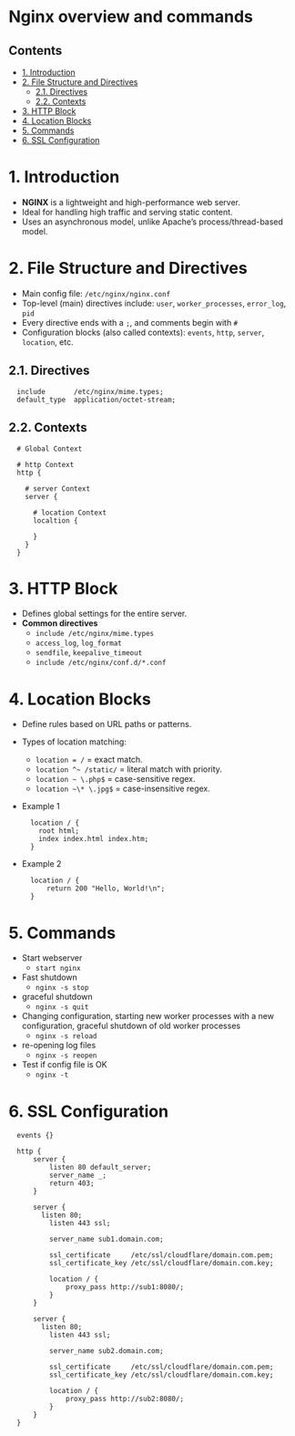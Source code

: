 # Nginx overview and commands <!-- omit in toc -->

## Contents <!-- omit in toc -->

- [1. Introduction](#1-introduction)
- [2. File Structure and Directives](#2-file-structure-and-directives)
  - [2.1. Directives](#21-directives)
  - [2.2. Contexts](#22-contexts)
- [3. HTTP Block](#3-http-block)
- [4. Location Blocks](#4-location-blocks)
- [5. Commands](#5-commands)
- [6. SSL Configuration](#6-ssl-configuration)

# 1. Introduction

- **NGINX** is a lightweight and high-performance web server.
- Ideal for handling high traffic and serving static content.
- Uses an asynchronous model, unlike Apache’s process/thread-based model.

# 2. File Structure and Directives

- Main config file: `/etc/nginx/nginx.conf`
- Top-level (main) directives include: `user`, `worker_processes`, `error_log`, `pid`
- Every directive ends with a `;`, and comments begin with `#`
- Configuration blocks (also called contexts): `events`, `http`, `server`, `location`, etc.

## 2.1. Directives

```
  include       /etc/nginx/mime.types;
  default_type  application/octet-stream;
```

## 2.2. Contexts

```
  # Global Context

  # http Context
  http {

    # server Context
    server {

      # location Context
      localtion {

      }
    }
  }
```

# 3. HTTP Block

- Defines global settings for the entire server.
- **Common directives**
  - `include /etc/nginx/mime.types`
  - `access_log`, `log_format`
  - `sendfile`, `keepalive_timeout`
  - `include /etc/nginx/conf.d/*.conf`

# 4. Location Blocks

- Define rules based on URL paths or patterns.
- Types of location matching:

  - `location = /` = exact match.
  - `location ^~ /static/` = literal match with priority.
  - `location ~ \.php$` = case-sensitive regex.
  - `location ~\* \.jpg$` = case-insensitive regex.

- Example 1
  ```
    location / {
      root html;
      index index.html index.htm;
    }
  ```
- Example 2
  ```
    location / {
        return 200 "Hello, World!\n";
    }
  ```

# 5. Commands

- Start webserver
  - `start nginx`
- Fast shutdown
  - `nginx -s stop`
- graceful shutdown
  - `nginx -s quit`
- Changing configuration, starting new worker processes with a new configuration, graceful shutdown of old worker processes
  - `nginx -s reload`
- re-opening log files
  - `nginx -s reopen`
- Test if config file is OK
  - `nginx -t`

# 6. SSL Configuration

```
  events {}

  http {
      server {
          listen 80 default_server;
          server_name _;
          return 403;
      }

      server {
        listen 80;
          listen 443 ssl;

          server_name sub1.domain.com;

          ssl_certificate     /etc/ssl/cloudflare/domain.com.pem;
          ssl_certificate_key /etc/ssl/cloudflare/domain.com.key;

          location / {
              proxy_pass http://sub1:8080/;
          }
      }

      server {
        listen 80;
          listen 443 ssl;

          server_name sub2.domain.com;

          ssl_certificate     /etc/ssl/cloudflare/domain.com.pem;
          ssl_certificate_key /etc/ssl/cloudflare/domain.com.key;

          location / {
              proxy_pass http://sub2:8080/;
          }
      }
  }
```
